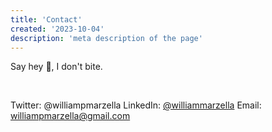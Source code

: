 ```yaml
---
title: 'Contact'
created: '2023-10-04'
description: 'meta description of the page'
---
```


Say hey 👋, I don't bite.

<br/>

Twitter: @williampmarzella
LinkedIn: [@williammarzella](https://www.linkedin.com/in/williammarzella/)
Email: [williampmarzella@gmail.com](mailto:williampmarzella@gmail.com)
